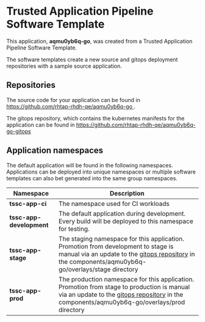 # Trusted Application Pipeline Software Template

This application, **aqmu0yb6q-go**, was created from a Trusted Application Pipeline Software Template.

The software templates create a new source and gitops deployment repositories with a sample source application. 

## Repositories

The source code for your application can be found in [https://github.com/rhtap-rhdh-qe/aqmu0yb6q-go ](https://github.com/rhtap-rhdh-qe/aqmu0yb6q-go ).
 
The gitops repository, which contains the kubernetes manifests for the application can be found in 
[https://github.com/rhtap-rhdh-qe/aqmu0yb6q-go-gitops ](https://github.com/rhtap-rhdh-qe/aqmu0yb6q-go-gitops ) 

## Application namespaces 

The default application will be found in the following namespaces. Applications can be deployed into unique namespaces or multiple software templates can also bet generated into the same group namespaces.  

|  Namespace   |  Description   |  
| -------- | -------- |
| **tssc-app-ci** | The namespace used for CI workloads |
| **tssc-app-development** | The default application during development. Every build will be deployed to this namespace for testing. |
| **tssc-app-stage** | The staging namespace for this application. Promotion from development to stage is manual via an update to the [gitops repository](https://github.com/rhtap-rhdh-qe/aqmu0yb6q-go-gitops ) in the components/aqmu0yb6q-go/overlays/stage directory |
| **tssc-app-prod** | The production namespace for this application. Promotion from stage to production is manual via an update to the [gitops repository](https://github.com/rhtap-rhdh-qe/aqmu0yb6q-go-gitops ) in the components/aqmu0yb6q-go/overlays/prod directory |